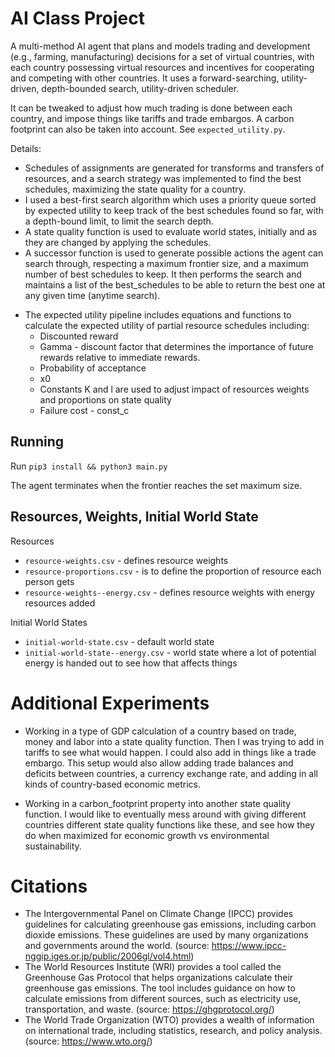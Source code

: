 # AI Class Project

A multi-method AI agent that plans and models trading and development (e.g., farming, manufacturing) decisions for a set of virtual countries, with each country possessing virtual resources and incentives for cooperating and competing with other countries. It uses a forward-searching, utility-driven, depth-bounded search, utility-driven scheduler.

It can be tweaked to adjust how much trading is done between each country, and impose things like tariffs and trade embargos. A carbon footprint can also be taken into account. See `expected_utility.py`.

Details: 
- Schedules of assignments are generated for transforms and transfers of resources, and a search strategy was implemented to find the best schedules, maximizing the state quality for a country. 
- I used a best-first search algorithm which uses a priority queue sorted by expected utility to keep track of the best schedules found so far, with a depth-bound limit, to limit the search depth.
- A state quality function is used to evaluate world states, initially and as they are changed by applying the schedules. 
- A successor function is used to generate possible actions the agent can search through, respecting a maximum frontier size, and a maximum number of best schedules to keep. It then performs the search and maintains a list of the best_schedules to be able to return the best one at any given time (anytime search). 
* The expected utility pipeline includes equations and functions to calculate the expected utility of partial resource schedules including:
    * Discounted reward
    * Gamma - discount factor that determines the importance of future rewards relative to immediate rewards.
    * Probability of acceptance
    * x0 
    * Constants K and l are used to adjust impact of resources weights and proportions on state quality 
    * Failure cost - const_c

## Running 

Run `pip3 install && python3 main.py`

The agent terminates when the frontier reaches the set maximum size. 

## Resources, Weights, Initial World State

Resources
- `resource-weights.csv` - defines resource weights 
- `resource-proportions.csv` - is to define the proportion of resource each person gets
- `resource-weights--energy.csv` - defines resource weights with energy resources added

Initial World States
- `initial-world-state.csv` - default world state
- `initial-world-state--energy.csv` - world state where a lot of potential energy is handed out to see how that affects things 

# Additional Experiments

- Working in a type of GDP calculation of a country based on trade, money and labor into a state quality function. Then I was trying to add in tariffs to see what would happen. I could also add in things like a trade embargo. This setup would also allow adding trade balances and deficits between countries, a currency exchange rate, and adding in all kinds of country-based economic metrics.

- Working in a carbon_footprint property into another state quality function. I would like to eventually mess around with giving different countries different state quality functions like these, and see how they do when maximized for economic growth vs environmental sustainability.


# Citations

* The Intergovernmental Panel on Climate Change (IPCC) provides guidelines for calculating greenhouse gas emissions, including carbon dioxide emissions. These guidelines are used by many organizations and governments around the world. (source: https://www.ipcc-nggip.iges.or.jp/public/2006gl/vol4.html)
* The World Resources Institute (WRI) provides a tool called the Greenhouse Gas Protocol that helps organizations calculate their greenhouse gas emissions. The tool includes guidance on how to calculate emissions from different sources, such as electricity use, transportation, and waste. (source: https://ghgprotocol.org/)
* The World Trade Organization (WTO) provides a wealth of information on international trade, including statistics, research, and policy analysis. (source: https://www.wto.org/)
